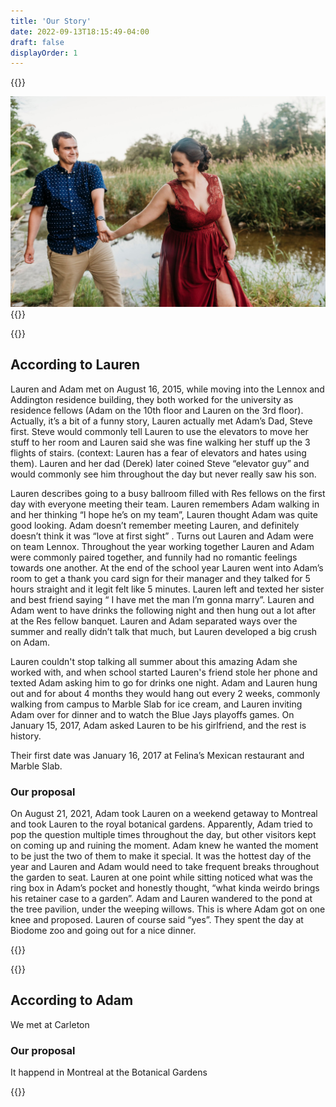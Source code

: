 ```yaml
---
title: 'Our Story'
date: 2022-09-13T18:15:49-04:00
draft: false
displayOrder: 1
---
```


{{<content-section>}}
  <div class="img-wrapper flex justify-center">
    <img class="w-3/4" src="/img/lauram-4.jpg" alt="lauram" />
  </div>
{{</content-section>}}

{{<content-section is-md="true">}}
## According to Lauren

Lauren and Adam met on August 16, 2015, while moving into the Lennox and Addington residence building, they both worked for the university as residence fellows (Adam on the 10th floor and Lauren on the 3rd floor). Actually, it’s a bit of a funny story, Lauren actually met Adam’s Dad, Steve first. Steve would commonly tell Lauren to use the elevators to move her stuff to her room and Lauren said she was fine walking her stuff up the 3 flights of stairs. (context: Lauren has a fear of elevators and hates using them). Lauren and her dad (Derek) later coined Steve “elevator guy” and would commonly see him throughout the day but never really saw his son. 

Lauren describes going to a busy ballroom filled with Res fellows on the first day with everyone meeting their team. Lauren remembers Adam walking in and her thinking “I hope he’s on my team”, Lauren thought Adam was quite good looking. Adam doesn’t remember meeting Lauren, and definitely doesn’t think it was “love at first sight” . Turns out Lauren and Adam were on team Lennox. Throughout the year working together Lauren and Adam were commonly paired together, and funnily had no romantic feelings towards one another. At the end of the school year Lauren went into Adam’s room to get a thank you card sign for their manager and they talked for 5 hours straight and it legit felt like 5 minutes. Lauren left and texted her sister and best friend saying “ I have met the man I’m gonna marry”. Lauren and Adam went to have drinks the following night and then hung out a lot after at the Res fellow banquet. Lauren and Adam separated ways over the summer and really didn’t talk that much, but Lauren developed a big crush on Adam. 

Lauren couldn't stop talking all summer about this amazing Adam she worked with, and when school started Lauren's friend stole her phone and texted Adam asking him to go for drinks one night. Adam and Lauren hung out and for about 4 months they would hang out every 2 weeks, commonly walking from campus to Marble Slab for ice cream, and Lauren inviting Adam over for dinner and to watch the Blue Jays playoffs games. On January 15, 2017, Adam asked Lauren to be his girlfriend, and the rest is history. 

Their first date was January 16, 2017 at Felina’s Mexican restaurant and Marble Slab. 

### Our proposal

On August 21, 2021, Adam took Lauren on a weekend getaway to Montreal and took Lauren to the royal botanical gardens. Apparently, Adam tried to pop the question multiple times throughout the day, but other visitors kept on coming up and ruining the moment. Adam knew he wanted the moment to be just the two of them to make it special. It was the hottest day of the year and Lauren and Adam would need to take frequent breaks throughout the garden to seat. Lauren at one point while sitting noticed what was the ring box in Adam’s pocket and honestly thought, “what kinda weirdo brings his retainer case to a garden”.  Adam and Lauren wandered to the pond at the tree pavilion, under the weeping willows. This is where Adam got on one knee and proposed. Lauren of course said “yes”. They spent the day at Biodome zoo and going out for a nice dinner. 


{{</content-section>}}

{{<content-section is-md="true">}}
## According to Adam

We met at Carleton

### Our proposal

It happend in Montreal at the Botanical Gardens

{{</content-section>}}
